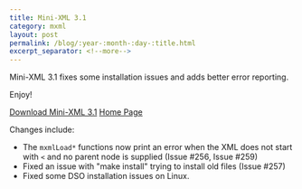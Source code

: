 ```yaml
---
title: Mini-XML 3.1
category: mxml
layout: post
permalink: /blog/:year-:month-:day-:title.html
excerpt_separator: <!--more-->
---
```


Mini-XML 3.1 fixes some installation issues and adds better error reporting.

Enjoy!

<a class="btn btn-primary" href="https://github.com/michaelrsweet/mxml/releases/tag/v3.1">Download Mini-XML 3.1</a>
<a class="btn btn-default" href="/mxml/index.html">Home Page</a>

<!--more-->

Changes include:

- The `mxmlLoad*` functions now print an error when the XML does not start with
  `<` and no parent node is supplied (Issue #256, Issue #259)
- Fixed an issue with "make install" trying to install old files (Issue #257)
- Fixed some DSO installation issues on Linux.
